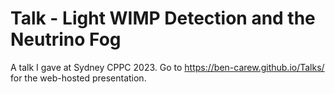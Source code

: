 # Talk - Light WIMP Detection and the Neutrino Fog
A talk I gave at Sydney CPPC 2023.
Go to https://ben-carew.github.io/Talks/ for the web-hosted presentation.
